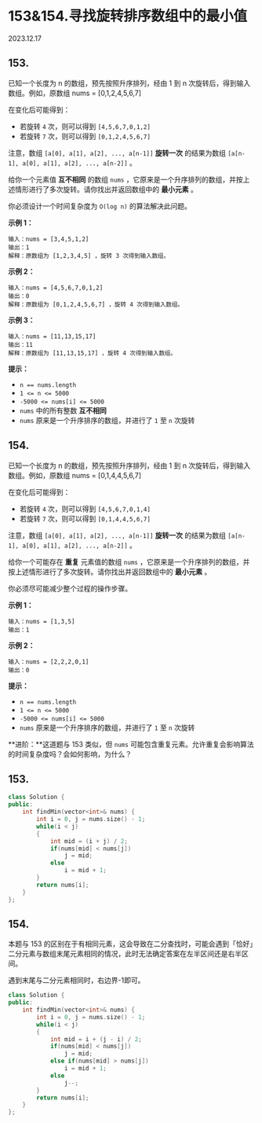 # 153&154.寻找旋转排序数组中的最小值

2023.12.17

## 153.

已知一个长度为 n 的数组，预先按照升序排列，经由 1 到 n 次旋转后，得到输入数组。例如，原数组  nums = [0,1,2,4,5,6,7]

 在变化后可能得到：

- 若旋转 `4` 次，则可以得到 `[4,5,6,7,0,1,2]`
- 若旋转 `7` 次，则可以得到 `[0,1,2,4,5,6,7]`

注意，数组 `[a[0], a[1], a[2], ..., a[n-1]]` **旋转一次** 的结果为数组 `[a[n-1], a[0], a[1], a[2], ..., a[n-2]]` 。

给你一个元素值 **互不相同** 的数组 `nums` ，它原来是一个升序排列的数组，并按上述情形进行了多次旋转。请你找出并返回数组中的 **最小元素** 。

你必须设计一个时间复杂度为 `O(log n)` 的算法解决此问题。

**示例 1：**

```
输入：nums = [3,4,5,1,2]
输出：1
解释：原数组为 [1,2,3,4,5] ，旋转 3 次得到输入数组。
```

**示例 2：**

```
输入：nums = [4,5,6,7,0,1,2]
输出：0
解释：原数组为 [0,1,2,4,5,6,7] ，旋转 4 次得到输入数组。
```

**示例 3：**

```
输入：nums = [11,13,15,17]
输出：11
解释：原数组为 [11,13,15,17] ，旋转 4 次得到输入数组。
```

**提示：**

- `n == nums.length`
- `1 <= n <= 5000`
- `-5000 <= nums[i] <= 5000`
- `nums` 中的所有整数 **互不相同**
- `nums` 原来是一个升序排序的数组，并进行了 `1` 至 `n` 次旋转

## 154.

已知一个长度为 n 的数组，预先按照升序排列，经由 1 到 n 次旋转后，得到输入数组。例如，原数组 nums = [0,1,4,4,5,6,7]

 在变化后可能得到：

- 若旋转 `4` 次，则可以得到 `[4,5,6,7,0,1,4]`
- 若旋转 `7` 次，则可以得到 `[0,1,4,4,5,6,7]`

注意，数组 `[a[0], a[1], a[2], ..., a[n-1]]` **旋转一次** 的结果为数组 `[a[n-1], a[0], a[1], a[2], ..., a[n-2]]` 。

给你一个可能存在 **重复** 元素值的数组 `nums` ，它原来是一个升序排列的数组，并按上述情形进行了多次旋转。请你找出并返回数组中的 **最小元素** 。

你必须尽可能减少整个过程的操作步骤。

**示例 1：**

```
输入：nums = [1,3,5]
输出：1
```

**示例 2：**

```
输入：nums = [2,2,2,0,1]
输出：0
```

**提示：**

- `n == nums.length`
- `1 <= n <= 5000`
- `-5000 <= nums[i] <= 5000`
- `nums` 原来是一个升序排序的数组，并进行了 `1` 至 `n` 次旋转

**进阶：**这道题与 153 类似，但 `nums` 可能包含重复元素。允许重复会影响算法的时间复杂度吗？会如何影响，为什么？



## 153.

```c++
class Solution {
public:
    int findMin(vector<int>& nums) {
        int i = 0, j = nums.size() - 1;
        while(i < j)
        {
            int mid = (i + j) / 2;
            if(nums[mid] < nums[j])
                j = mid;
            else
                i = mid + 1;
        }
        return nums[i];
    }
};
```

## 154.

本题与 153 的区别在于有相同元素，这会导致在二分查找时，可能会遇到「恰好」二分元素与数组末尾元素相同的情况，此时无法确定答案在左半区间还是右半区间。

遇到末尾与二分元素相同时，右边界-1即可。

```c++
class Solution {
public:
    int findMin(vector<int>& nums) {
        int i = 0, j = nums.size() - 1;
        while(i < j)
        {
            int mid = i + (j - i) / 2;
            if(nums[mid] < nums[j])
                j = mid;
            else if(nums[mid] > nums[j])
                i = mid + 1;
            else
                j--;
        }
        return nums[i];
    }
};
```

